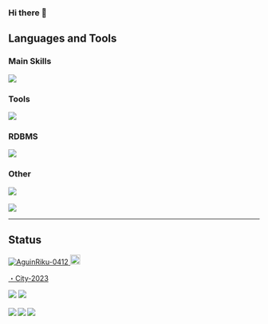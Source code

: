 ### Hi there 👋

<!--
**AguinRiku-0412/AguinRiku-0412** is a ✨ _special_ ✨ repository because its `README.md` (this file) appears on your GitHub profile.

Here are some ideas to get you started:

- 🔭 I’m currently working on ...
- 🌱 I’m currently learning ...
- 👯 I’m looking to collaborate on ...
- 🤔 I’m looking for help with ...
- 💬 Ask me about ...
- 📫 How to reach me: ...
- 😄 Pronouns: ...
- ⚡ Fun fact: ...
-->

<!--<img alt="SNQ-2001" src="header.svg" width="98.2%" height="100%"><hr>-->

<h2>Languages and Tools</h2>
<h3>Main Skills</h3>
<a href="https://skillicons.dev">
  <img src="https://skillicons.dev/icons?i=html,css,js,ts,jquery,react,vue,cs,dotnet,ruby,rails">
</a>

<h3>Tools</h3>
<a href="https://skillicons.dev">
  <img src="https://skillicons.dev/icons?i=visualstudio,vscode,androidstudio,eclipse,git,github,powershell,vim,unity">
</a>

<h3>RDBMS</h3>
<a href="https://skillicons.dev">
  <img src="https://skillicons.dev/icons?i=postgres">
</a>

<h3>Other</h3>
<a href="https://skillicons.dev">
  <img src="https://skillicons.dev/icons?i=instagram,twitter,discord">
</a>
<br><br>
<img src="https://digitaledgetech.in/images/Banner_02_new.gif">
<hr>

<h2>Status</h2>
<a href="https://github.com/AguinRiku-0412/AguinRiku-0412/">
  <img src="https://komarev.com/ghpvc/?username=AguinRiku-0412" alt="AguinRiku-0412"/>
</a>
<a href="https://github.com/AguinRiku-0412">
  <img height="20" src="https://img.shields.io/github/followers/AguinRiku-0412?label=follow&logo=github&style=flat"/>
</a>
<br>

<a href="https://honzaap.github.io/GithubCity/?name=AguinRiku-0412&year=2023">・City-2023</a>
<br>

<img src="Logo.gif">

<a href="https://github.com/ryo-ma/github-profile-trophy">
  <img src="https://github-profile-trophy.vercel.app/?username=AguinRiku-0412&theme=onedark">
</a>
<br><br>

<img src="http://github-profile-summary-cards.vercel.app/api/cards/profile-details?username=AguinRiku-0412&theme=tokyonight">

<a href="https://github.com/anuraghazra/github-readme-stats">
  <img align="left" src="https://github-readme-stats.vercel.app/api?username=AguinRiku-0412&count_private=true&theme=ocean_dark"/>
  <img align="left" src="https://github-readme-stats.vercel.app/api/top-langs/?username=AguinRiku-0412&theme=ocean_dark"/>
</a>
